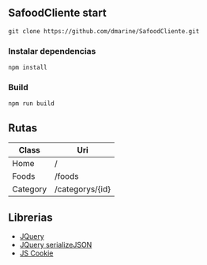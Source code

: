 ## SafoodCliente start
```
git clone https://github.com/dmarine/SafoodCliente.git
```

### Instalar dependencias
```
npm install
```

### Build
```
npm run build
```

## Rutas
| Class        | Uri                            |
| ------------ | ------------------------------ |
| Home         | /                              |
| Foods        | /foods                         |
| Category     | /categorys/{id}                |

## Librerias
- [JQuery](https://github.com/jquery/jquery)
- [JQuery serializeJSON](https://github.com/marioizquierdo/jquery.serializeJSON)
- [JS Cookie](https://github.com/js-cookie/js-cookie)
